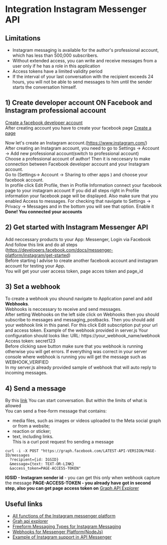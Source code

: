 # Integration Instagram Messenger API

## Limitations
- Instagram messaging is available for the author's professional account, which has less than 500,000 subscribers.
- Without extended access, you can write and receive messages from a user only if he has a role in this application
- Access tokens have a limited validity period  
- If the interval of your last conversation with the recipient exceeds 24 hours, you will not be able to send messages to him until the sender starts the conversation himself.


## 1) Create developer account ON Facebook and Instagram professional account
[Create a facebook developer account](https://developers.facebook.com/docs/development/register/)  
After creating account you have to create your facebook page [Create a page](https://www.facebook.com/pages/?category=your_pages&ref=bookmarks)

Now let's create an Instagram account.(https://www.instagram.com/)  
After creating an Instagram account, you need to go to Settings -> Account -> Add new professional account(switch to professional account)  
Choose a professional account of author!
Then it is neccesary to make connection between Facebook developer account and your Instagram account.  
Go to (Settings-> Account -> Sharing to other apps ) and choose your facebook account.  
In profile click Edit Profile, then in Profile Information connect your facebook page to your instagram account
If you did all steps right in Profile information your facebook page will be displayed.
Also make sure that you enabled Access to messages. For checking that navigate to Settings -> Privacy -> Messages and in the bottom you will see that option. Enable it
**Done! You connected your accounts**

## 2) Get started with Instagram Messenger API

Add neccessary products to your App:  Messenger, Login via Facebook  
And follow this link and do all steps (https://developers.facebook.com/docs/messenger-platform/instagram/get-started)  
Before starting I advise to create another facebook account and instagram account for testing your App.  
You will get your user access token, page acces token and page_id 

## 3) Set a webhook
To create a webhook you shound navigate to Application panel and add **Webhooks**.  
Webhooks is neccessary to receive and send messages.  
After setting Webhooks on the left side click on Webhooks then you should subscribe to messages and messaging_postbacks. Then you should add your webhook link in this panel. For this click Edit subscription put your url and access token. Example of the webhook provided in server.js
Your configuration should looks like:
URL: https://your_webhook_name/webhook  
Access token: secret123  
Before clicking save button make sure that you webhook is running otherwise you will get errors.
If everything was correct in your server console where webhook is running you will get the message such as WEBHOOK_VERIFIED  
In my server.js already provided sample of webhook that will auto reply to incoming messages.  
## 4) Send a message

By this [link](https://developers.facebook.com/docs/messenger-platform/instagram/features/send-message) You can start conversation. But within the limits of what is allowed  
You can send a free-form message that contains:
- media files, such as images or videos uploaded to the Meta social graph or from a website;
- reaction or sticker;
- text, including links.  
This is a curl post request fro sending a message
```
curl -i -X POST "https://graph.facebook.com/LATEST-API-VERSION/PAGE-ID/messages
  ?recipient={id: IGSID}
  &message={text: TEXT-OR-LINK}
  &access_token=PAGE-ACCESS-TOKEN" 
```
**IGSID - Instagram sender id** - you can get this only when webhook capture the message 
**PAGE-ACCESS-TOKEN - you already have got in second step, also you can get page access token on** [Graph API Explorer](https://developers.facebook.com/tools/explorer/)


## Useful links
- [All functions of the Instagram messenger platform](https://developers.facebook.com/docs/messenger-platform/instagram/features)  
- [Grah api explorer](https://developers.facebook.com/tools/explorer/)  
- [Freeform Messaging Types for Instagram Messaging](https://developers.facebook.com/docs/messenger-platform/instagram/features/send-message)  
- [Webhooks for Messenger Platform(NodeJs)](https://developers.facebook.com/docs/messenger-platform/webhooks)  
- [Example of Instagram support in API Messenger](https://developers.facebook.com/docs/messenger-platform/instagram/sample-experience)
